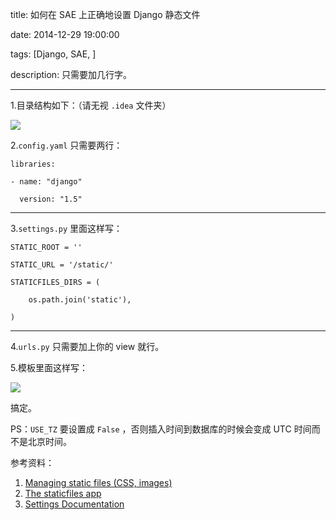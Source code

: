 title: 如何在 SAE 上正确地设置 Django 静态文件

date: 2014-12-29 19:00:00

tags: [Django, SAE, ]

description: 只需要加几行字。

---
1.目录结构如下：（请无视 `.idea` 文件夹）

![](http://endless.qiniudn.com/blogsae-django-static.png)

2.`config.yaml` 只需要两行：
    
    
    libraries:
    
    - name: "django"
    
      version: "1.5"  
  
---  
  
3.`settings.py` 里面这样写：
    
    
    STATIC_ROOT = ''
    
    STATIC_URL = '/static/'
    
    STATICFILES_DIRS = (
    
        os.path.join('static'),
    
    )  
  
---  
  
4.`urls.py` 只需要加上你的 view 就行。

5.模板里面这样写：

![](http://endless.qiniudn.com/blogsae-django-static2.png)

搞定。

PS：`USE_TZ` 要设置成 `False` ，否则插入时间到数据库的时候会变成 UTC 时间而不是北京时间。

参考资料：

  1. [Managing static files (CSS, images)](https://docs.djangoproject.com/en/dev/howto/static-files/)
  2. [The staticfiles app](https://docs.djangoproject.com/en/1.5/ref/contrib/staticfiles/)
  3. [Settings Documentation](https://docs.djangoproject.com/en/1.5/ref/settings/)
